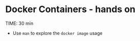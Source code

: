# Docker Containers - hands on
TIME: 30 min

* Use `man` to explore the `docker image` usage
<!--stackedit_data:
eyJoaXN0b3J5IjpbLTI4NjYwNzY4NV19
-->
